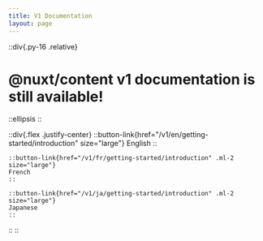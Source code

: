 ```yaml
---
title: V1 Documentation
layout: page
---
```



::div{.py-16 .relative}
  # @nuxt/content v1 documentation is still available!

  ::ellipsis
  ::

  ::div{.flex .justify-center}
    ::button-link{href="/v1/en/getting-started/introduction" size="large"}
    English
    ::

    ::button-link{href="/v1/fr/getting-started/introduction" .ml-2 size="large"}
    French
    ::

    ::button-link{href="/v1/ja/getting-started/introduction" .ml-2 size="large"}
    Japanese
    ::
  ::
::
